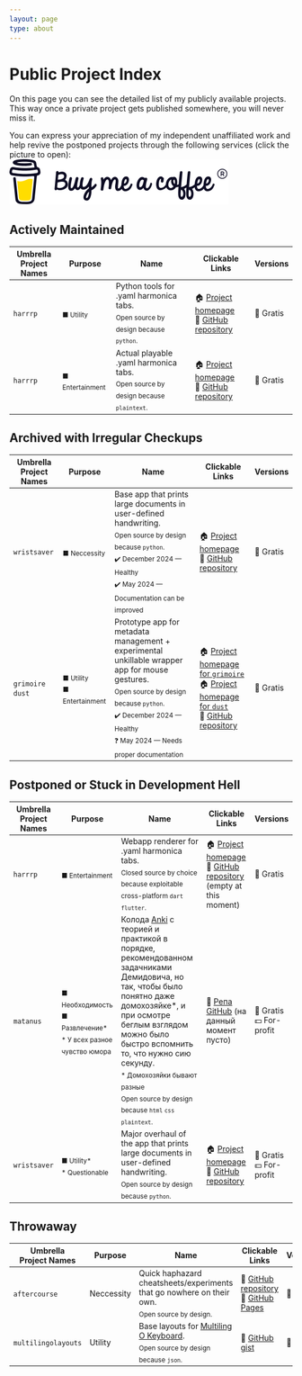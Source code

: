 ```yaml
---
layout: page
type: about
---
```


# Public Project Index

On this page you can see the detailed list of my publicly available projects. This way once a private project gets published somewhere, you will never miss it.

You can express your appreciation of my independent unaffiliated work and help revive the postponed projects through the following services (click the picture to open):
<br><a href="https://buymeacoffee.com/aggressive_developer" alt="Buy me a coffee">![image](/assets/images/bmc-brand-logo.svg)</a>

## Actively Maintained

| Umbrella<br>Project Names | Purpose | Name | Clickable Links | Versions |
| --- | --- | --- | --- | --- |
| `harrrp` | <sub>■ Utility</sub> | Python tools for .yaml harmonica tabs.<br><sub>Open source by design because `python`.</sub> | 🏠 [Project homepage](https://gggrv.github.io/something/2022/03/22/devinfo-harrrp/)<br>📝 [GitHub repository](https://github.com/gggrv/harrrp_tab_tools) | 🎁 Gratis |
| `harrrp` | <sub>■ Entertainment</sub> | Actual playable .yaml harmonica tabs.<br><sub>Open source by design because `plaintext`.</sub> | 🏠 [Project homepage](https://gggrv.github.io/something/2022/03/22/devinfo-harrrp/)<br>📝 [GitHub repository](https://github.com/gggrv/harrrp_tabs) | 🎁 Gratis |

## Archived with Irregular Checkups

| Umbrella<br>Project Names | Purpose | Name | Clickable Links | Versions |
| --- | ---  | --- | --- | --- |
| `wristsaver` | <sub>■ Neccessity</sub> | Base app that prints large documents in user-defined handwriting.<br><sub>Open source by design because `python`.</sub><br><sub>✔️ December 2024 — Healthy</sub><br><sub>✔️ May 2024 — Documentation can be improved</sub> | 🏠 [Project homepage](https://gggrv.github.io/something/2022/05/17/devinfo-wristsaver/)<br>📝 [GitHub repository](https://github.com/gggrv/edu_archive_wristsaver_v5.5) | 🎁 Gratis |
| `grimoire`<br>`dust`| <sub>■ Utility<br>■ Entertainment</sub> | Prototype app for metadata management + experimental unkillable wrapper app for mouse gestures.<br><sub>Open source by design because `python`.</sub><br><sub>✔️ December 2024 — Healthy</sub><br><sub>❓ May 2024 — Needs proper documentation</sub> | 🏠 [Project homepage for `grimoire`](https://gggrv.github.io/something/2024/12/09/devinfo-grimoire/)<br>🏠 [Project homepage for `dust`](https://gggrv.github.io/something/2022/05/17/devinfo-dust/)<br>📝 [GitHub repository](https://github.com/gggrv/edu_archive_dust_v5) | 🎁 Gratis |

## Postponed or Stuck in Development Hell

| Umbrella<br>Project Names | Purpose | Name | Clickable Links | Versions |
| --- | --- | --- | --- | --- |
| `harrrp` | <sub>■ Entertainment</sub> | Webapp renderer for .yaml harmonica tabs.<br><sub>Closed source by choice because exploitable cross-platform `dart` `flutter`.</sub> | 🏠 [Project homepage](https://gggrv.github.io/something/2022/03/22/devinfo-harrrp/)<br>📝 [GitHub repository](https://github.com/gggrv/harrrp_webapp_build) (empty at this moment) | 🎁 Gratis |
| `matanus` | <sub>■ Необходимость<br>■ Развлечение*<br>* У всех разное чувство юмора</sub> | Колода [Anki](https://apps.ankiweb.net) с теорией и практикой в порядке, рекомендованном задачниками Демидовича, но так, чтобы было понятно даже домохозяйке*, и при осмотре беглым взглядом можно было быстро вспомнить то, что нужно сию секунду.<br><sub>* Домохозяйки бывают разные</sub><br><sub>Open source by design because `html` `css` `plaintext`.</sub> | 📝 [Репа GitHub](https://github.com/gggrv/matanus4profanusmanus) (на данный момент пусто) | 🎁 Gratis<br>💵 For-profit |
| `wristsaver` | <sub>■ Utility*<br>* Questionable</sub> | Major overhaul of the app that prints large documents in user-defined handwriting.<br><sub>Open source by design because `python`.</sub> | 🏠 [Project homepage](https://gggrv.github.io/something/2022/05/17/devinfo-wristsaver/)<br>📝 [GitHub repository](https://github.com/gggrv/wristsaver_append) | 🎁 Gratis<br>💵 For-profit |

## Throwaway

| Umbrella<br>Project Names | Purpose | Name | Clickable Links | Versions |
| --- | --- | --- | --- | --- |
| `aftercourse` | Neccessity | Quick haphazard cheatsheets/experiments that go nowhere on their own.<br><sub>Open source by design.</sub> | 📝 [GitHub repository](https://github.com/gggrv/edu_archive_aftercourse)<br>📝 [GitHub Pages](https://gggrv.github.io/tag/#/aftercourse) | 🎁 Gratis |
| `multilingolayouts` | Utility | Base layouts for [Multiling O Keyboard](https://play.google.com/store/apps/details?id=kl.ime.oh&hl=en-US).<br><sub>Open source by design because `json`.</sub> | 📝 [GitHub gist](https://gist.github.com/gggrv/5623b95143cbf1f615828840c5c33998) | 🎁 Gratis |
